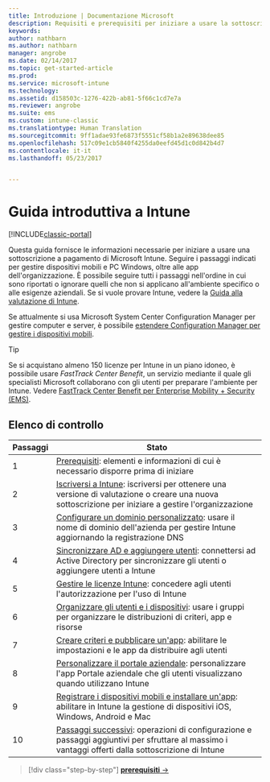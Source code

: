 ```yaml
---
title: Introduzione | Documentazione Microsoft
description: Requisiti e prerequisiti per iniziare a usare la sottoscrizione di Intune
keywords: 
author: nathbarn
ms.author: nathbarn
manager: angrobe
ms.date: 02/14/2017
ms.topic: get-started-article
ms.prod: 
ms.service: microsoft-intune
ms.technology: 
ms.assetid: d158503c-1276-422b-ab81-5f66c1cd7e7a
ms.reviewer: angrobe
ms.suite: ems
ms.custom: intune-classic
ms.translationtype: Human Translation
ms.sourcegitcommit: 9ff1adae93fe6873f5551cf58b1a2e89638dee85
ms.openlocfilehash: 517c09e1cb5840f4255da0eefd45d1c0d842b4d7
ms.contentlocale: it-it
ms.lasthandoff: 05/23/2017


---
```



# <a name="intune-quick-start-guide"></a>Guida introduttiva a Intune

[!INCLUDE[classic-portal](../includes/classic-portal.md)]

Questa guida fornisce le informazioni necessarie per iniziare a usare una sottoscrizione a pagamento di Microsoft Intune. Seguire i passaggi indicati per gestire dispositivi mobili e PC Windows, oltre alle app dell'organizzazione. È possibile seguire tutti i passaggi nell'ordine in cui sono riportati o ignorare quelli che non si applicano all'ambiente specifico o alle esigenze aziendali. Se si vuole provare Intune, vedere la [Guida alla valutazione di Intune](/intune-classic/understand-explore/get-started-with-a-30-day-trial-of-microsoft-intune).  

Se attualmente si usa Microsoft System Center Configuration Manager per gestire computer e server, è possibile [estendere Configuration Manager per gestire i dispositivi mobili](https://docs.microsoft.com/sccm/mdm/understand/choose-between-standalone-intune-and-hybrid-mobile-device-management).

>[!TIP]
>Se si acquistano almeno 150 licenze per Intune in un piano idoneo, è possibile usare *FastTrack Center Benefit*, un servizio mediante il quale gli specialisti Microsoft collaborano con gli utenti per preparare l'ambiente per Intune. Vedere [FastTrack Center Benefit per Enterprise Mobility + Security (EMS)](https://docs.microsoft.com/enterprise-mobility-security/Solutions/enterprise-mobility-fasttrack-program).

## <a name="checklist"></a>Elenco di controllo

| Passaggi | Stato  |
| ------------- |-------------|
| 1  | [Prerequisiti](what-to-know-before-you-start-microsoft-intune.md): elementi e informazioni di cui è necessario disporre prima di iniziare|
| 2 |  [Iscriversi a Intune](start-with-a-paid-subscription-to-microsoft-intune-step-1.md): iscriversi per ottenere una versione di valutazione o creare una nuova sottoscrizione per iniziare a gestire l'organizzazione   |  
| 3 | [Configurare un dominio personalizzato](start-with-a-paid-subscription-to-microsoft-intune-step-2.md): usare il nome di dominio dell'azienda per gestire Intune aggiornando la registrazione DNS   |
| 4 | [Sincronizzare AD e aggiungere utenti](start-with-a-paid-subscription-to-microsoft-intune-step-3.md): connettersi ad Active Directory per sincronizzare gli utenti o aggiungere utenti a Intune  |
| 5 | [Gestire le licenze Intune](start-with-a-paid-subscription-to-microsoft-intune-step-4.md): concedere agli utenti l'autorizzazione per l'uso di Intune|
| 6 | [Organizzare gli utenti e i dispositivi](start-with-a-paid-subscription-to-microsoft-intune-step-5.md): usare i gruppi per organizzare le distribuzioni di criteri, app e risorse |
| 7 | [Creare criteri e pubblicare un'app](start-with-a-paid-subscription-to-microsoft-intune-step-6.md): abilitare le impostazioni e le app da distribuire agli utenti |
| 8 | [Personalizzare il portale aziendale](start-with-a-paid-subscription-to-microsoft-intune-step-7.md): personalizzare l'app Portale aziendale che gli utenti visualizzano quando utilizzano Intune  |
| 9 | [Registrare i dispositivi mobili e installare un'app](start-with-a-paid-subscription-to-microsoft-intune-step-8.md): abilitare in Intune la gestione di dispositivi iOS, Windows, Android e Mac |
|10 | [Passaggi successivi](post-configuration-tasks.md): operazioni di configurazione e passaggi aggiuntivi per sfruttare al massimo i vantaggi offerti dalla sottoscrizione di Intune|


>[!div class="step-by-step"]
[**prerequisiti** &rarr;](what-to-know-before-you-start-microsoft-intune.md)

